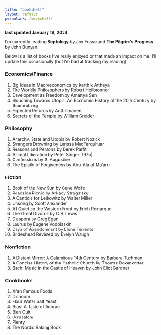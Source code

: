 ```yaml
---
title: "bookshelf"
layout: default
permalink: /bookshelf/
---
```


**last updated January 19, 2024**

I’m currently reading **Septology** by Jon Fosse and **The Pilgrim's Progress** by John Bunyan.

Below is a list of books I’ve really enjoyed or that made an impact on me. I’ll update this occasionally (but I’m bad at tracking my reading)

### Economics/Finance
1. Big Ideas in Macroeconomics by Karthik Artheya
2. The Worldly Philosophers by Robert Heilbronner
3. Development as Freedom by Amartya Sen
4. Slouching Towards Utopia: An Economic History of the 20th Century by Brad deLong
5. Expected Returns by Antti Ilmanen
6. Secrets of the Temple by William Greider

### Philosophy
1. Anarchy, State and Utopia by Robert Nozick
2. Strangers Drowning by Larissa MacFarquhuar
3. Reasons and Persons by Derek Parfit
4. Animal Liberation by Peter Singer (1975)
5. Confessions by St Augustine
6. The Epistle of Forgiveness by Abul Ala al-Ma’arri

### Fiction
1. Book of the New Sun by Gene Wolfe
2. Roadside Picnic by Arkady Strugatsky
3. A Canticle for Leibowitz by Walter Miller
4. Unsong by Scott Alexander
5. All Quiet on the Western Front by Erich Remarque
6. The Great Divorce by C.S. Lewis
7. Diaspora by Greg Egan
8. Laurus by Eugene Vodolazkin
9. Days of Abandonment by Elena Ferrante
10. Brideshead Revisted by Evelyn Waugh

### Nonfiction
1. A Distant Mirror: A Calamitous 14th Century by Barbara Tuchman
2. A Concise History of the Catholic Church by Thomas Bokenkotter
3. Bach: Music in the Castle of Heaven by John Eliot Gardner

### Cookbooks
1. Xi’an Famous Foods
2. Dishoom
3. Flour Water Salt Yeast
4. Bras: A Taste of Aubrac
5. Bien Cuit
6. Jerusalem
7. Plenty
8. The Nordic Baking Book
